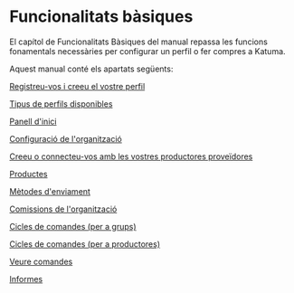 # Funcionalitats bàsiques

El capítol de Funcionalitats Bàsiques del manual repassa les funcions fonamentals necessàries per configurar un perfil o fer compres a Katuma.

Aquest manual conté els apartats següents:

[Registreu-vos i creeu el vostre perfil](https://guia.katuma.org/basic-features/register-and-create-your-profile)

[Tipus de perfils disponibles](https://guia.katuma.org/basic-features/tipus-de-perfils-disponibles)

[Panell d'inici](https://guia.katuma.org/basic-features/panell-dinici-1)

[Configuració de l'organització](https://guia.katuma.org/basic-features/configuracio-de-lorganitzacio)

[Creeu o connecteu-vos amb les vostres productores proveïdores](https://guia.katuma.org/basic-features/creeu-o-connecteu-vos-amb-les-vostres-productores-proveidores)

[Productes](https://guia.katuma.org/basic-features/productes)

[Mètodes d'enviament](https://guia.katuma.org/basic-features/metodes-denviament)

[Comissions de l'organització](https://guia.katuma.org/basic-features/comissions-de-lorganitzacio)

[Cicles de comandes \(per a grups\)](https://guia.katuma.org/basic-features/order-cycles-for-hubs)

[Cicles de comandes \(per a productores\)](https://guia.katuma.org/basic-features/order-cycles-for-producers)

[Veure comandes](https://guia.katuma.org/basic-features/veure-comandes)

[Informes](https://guia.katuma.org/basic-features/informes)

